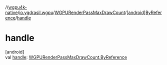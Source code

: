 //[wgpu4k-native](../../../../index.md)/[io.ygdrasil.wgpu](../../index.md)/[WGPURenderPassMaxDrawCount](../index.md)/[[android]ByReference](index.md)/[handle](handle.md)

# handle

[android]\
val [handle](handle.md): [WGPURenderPassMaxDrawCount.ByReference](../../../io.ygdrasil.wgpu.android/-w-g-p-u-render-pass-max-draw-count/-by-reference/index.md)